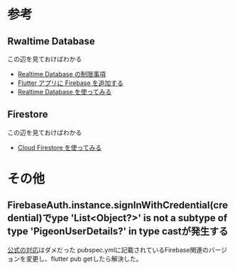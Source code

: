 # 参考


## Rwaltime Database
この辺を見ておけばわかる

- [Realtime Database の制限事項](https://firebase.google.com/docs/database/usage/limits?hl=ja)
- [Flutter アプリに Firebase を追加する](https://firebase.google.com/docs/flutter/setup?hl=ja&platform=android)
- [Realtime Database を使ってみる](https://firebase.google.com/docs/database/flutter/start?hl=ja&_gl=1*26vfj1*_up*MQ..*_ga*MTcwMTgxOTMyMy4xNzExMTk2OTQ3*_ga_CW55HF8NVT*MTcxMTE5Njk0Ny4xLjAuMTcxMTE5Njk0Ny4wLjAuMA..)

## Firestore
この辺を見ておけばわかる
- [Cloud Firestore を使ってみる](https://firebase.google.com/docs/firestore/quickstart?hl=ja&_gl=1*1jbn1as*_up*MQ..*_ga*MTAwNjAyMTA4MC4xNzMwMjA4NTAx*_ga_CW55HF8NVT*MTczMDIwODUwMS4xLjAuMTczMDIwODUwMS4wLjAuMA..)


# その他

## FirebaseAuth.instance.signInWithCredential(credential)でype 'List<Object?>' is not a subtype of type 'PigeonUserDetails?' in type castが発生する

[公式の対応](https://github.com/firebase/flutterfire/issues/13077)はダメだった
pubspec.ymlに記載されているFirebase関連のバージョンを変更し、flutter pub getしたら解決した。
